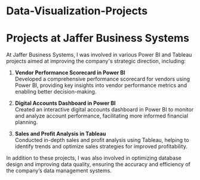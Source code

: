 # Data-Visualization-Projects

# Projects at Jaffer Business Systems

At Jaffer Business Systems, I was involved in various Power BI and Tableau projects aimed at improving the company's strategic direction, including:

1. **Vendor Performance Scorecard in Power BI**  
   Developed a comprehensive performance scorecard for vendors using Power BI, providing key insights into vendor performance metrics and enabling better decision-making.

2. **Digital Accounts Dashboard in Power BI**  
   Created an interactive digital accounts dashboard in Power BI to monitor and analyze account performance, facilitating more informed financial planning.

3. **Sales and Profit Analysis in Tableau**  
   Conducted in-depth sales and profit analysis using Tableau, helping to identify trends and optimize sales strategies for improved profitability.

In addition to these projects, I was also involved in optimizing database design and improving data quality, ensuring the accuracy and efficiency of the company’s data management systems.



